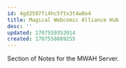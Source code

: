 ```yaml
---
id: 4gd2597fi4hc5ftx3t4w0o4
title: Magical Webcomic Alliance Hub
desc: ''
updated: 1707559352014
created: 1707558889255
---
```

Section of Notes for the MWAH Server.